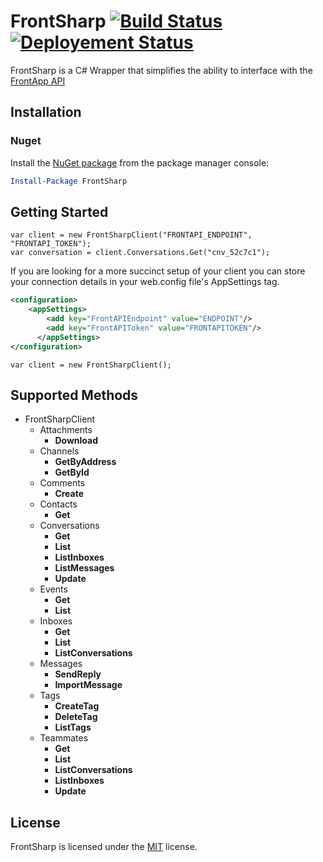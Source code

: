 # FrontSharp [![Build Status](https://cal5barton.visualstudio.com/frontsharp/_apis/build/status/cal5barton.frontsharp?branchName=master)](https://cal5barton.visualstudio.com/frontsharp/_build/latest?definitionId=1&branchName=master) [![Deployement Status](https://cal5barton.vsrm.visualstudio.com/_apis/public/Release/badge/3ddd3b5d-f54b-4244-ab0e-4c40a3ebded7/1/1)](https://cal5barton.vsrm.visualstudio.com/_apis/public/Release/badge/3ddd3b5d-f54b-4244-ab0e-4c40a3ebded7/1/1)
FrontSharp is a C# Wrapper that simplifies the ability to interface with the [FrontApp API](https://dev.frontapp.com/)

## Installation
### Nuget
Install the [NuGet package](https://www.nuget.org/packages/FrontSharp/) from the package manager console:
```powershell
Install-Package FrontSharp
```
## Getting Started
```CSharp
var client = new FrontSharpClient("FRONTAPI_ENDPOINT", "FRONTAPI_TOKEN");
var conversation = client.Conversations.Get("cnv_52c7c1");
```
If you are looking for a more succinct setup of your client you can store your connection details in your web.config file's AppSettings tag.
```xml
<configuration>
    <appSettings>
        <add key="FrontAPIEndpoint" value="ENDPOINT"/>
        <add key="FrontAPIToken" value="FRONTAPITOKEN"/>
      </appSettings>
</configuration>
```
```CSharp
var client = new FrontSharpClient();
```
## Supported Methods
* FrontSharpClient
  * Attachments
      * **Download**
  * Channels
      * **GetByAddress**
      * **GetById**
  * Comments
      * **Create**
  * Contacts
      * **Get**
  * Conversations
      * **Get**
      * **List**
      * **ListInboxes**
      * **ListMessages**
      * **Update**
  * Events
      * **Get**
      * **List**
  * Inboxes
      * **Get**
      * **List**
      * **ListConversations**
  * Messages
      * **SendReply**
      * **ImportMessage**
  * Tags
      * **CreateTag**
      * **DeleteTag**
      * **ListTags**
  * Teammates
      * **Get**
      * **List**
      * **ListConversations**
      * **ListInboxes**
      * **Update**

## License
FrontSharp is licensed under the [MIT](https://github.com/cal5fishbowl/frontsharp/blob/master/LICENSE) license.
